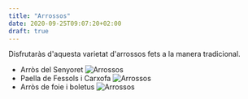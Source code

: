 ```yaml
---
title: "Arrossos"
date: 2020-09-25T09:07:20+02:00
draft: true
---
```

Disfrutaràs d'aquesta varietat d'arrossos fets 
	a la manera tradicional.
- Arròs del Senyoret
![Arrossos](/carta/arròs1.jpeg)
- Paella de Fessols i Carxofa
![Arrossos](/carta/arros2.jpeg)
- Arròs de foie i boletus
![Arrossos](/carta/arros3.jpeg)
